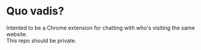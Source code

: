 # Quo vadis?
Intented to be a Chrome extension for chatting with who's visiting the same website. <br />
This repo should be private.

